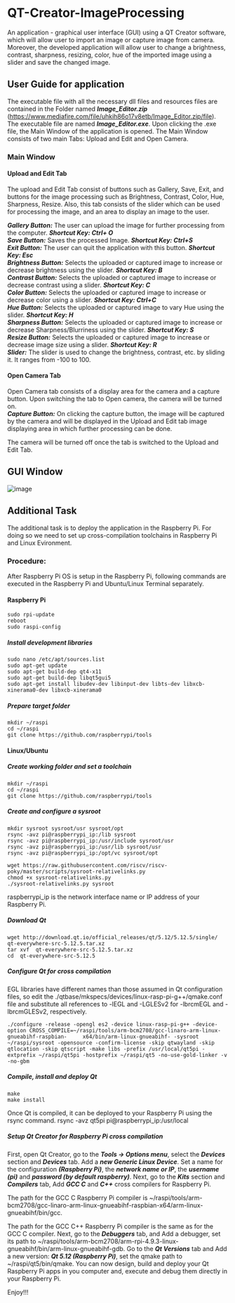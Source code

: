 # **QT-Creator-ImageProcessing**

An application - graphical user interface (GUI) using a QT Creator software, which will allow user to import an image or capture image from camera. Moreover, the developed application will allow user to change a brightness, contrast, sharpness, resizing, color, hue of the imported image using a slider and save the changed image. 

## User Guide for application
The executable file with all the necessary dll files and resources files are contained in the Folder named ***Image_Editor.zip*** (https://www.mediafire.com/file/uhkih86o17v8etb/Image_Editor.zip/file). The executable file are named ***Image_Editor.exe***. Upon clicking the .exe file, the Main Window of the application is opened. The Main Window consists of two main Tabs: Upload and Edit and Open Camera. 

### Main Window
#### Upload and Edit Tab
The upload and Edit Tab consist of buttons such as Gallery, Save, Exit, and buttons for the image processing such as Brightness, Contrast, Color, Hue, Sharpness, Resize. Also, this tab consists of the slider which can be used for processing the image, and an area to display an image to the user.

***Gallery Button:*** The user can upload the image for further processing from the computer. ***Shortcut Key: Ctrl+ O*** <br>
***Save Button:*** Saves the processed Image. ***Shortcut Key: Ctrl+S*** <br>
***Exit Button:*** The user can quit the application with this button. ***Shortcut Key: Esc*** <br>
***Brightness Button:*** Selects the uploaded or captured image to increase or decrease brightness using the slider. ***Shortcut Key: B*** <br>
***Contrast Button:*** Selects the uploaded or captured image to increase or decrease contrast using a slider. ***Shortcut Key: C***<br>
***Color Button:*** Selects the uploaded or captured image to increase or decrease color using a slider. ***Shortcut Key: Ctrl+C***<br>
***Hue Button:*** Selects the uploaded or captured image to vary Hue using the slider. ***Shortcut Key: H***<br>
***Sharpness Button:*** Selects the uploaded or captured image to increase or decrease Sharpness/Blurriness using the slider. ***Shortcut Key: S***<br>
***Resize Button:*** Selects the uploaded or captured image to increase or decrease image size using a slider. ***Shortcut Key: R***<br>
***Slider:*** The slider is used to change the brightness, contrast, etc. by sliding it. It ranges from -100 to 100. <br>

#### Open Camera Tab
Open Camera tab consists of a display area for the camera and a capture button. Upon switching the tab to Open camera, the camera will be turned on. <br> 
***Capture Button:*** On clicking the capture button, the image will be captured by the camera and will be displayed in the Upload and Edit tab image displaying area in which further processing can be done. <br>

The camera will be turned off once the tab is switched to the Upload and Edit Tab.


## **GUI Window**

![image](https://user-images.githubusercontent.com/77145863/179191439-bcf60999-4753-49b6-b80f-ec59821836bf.png) 


## **Additional Task**
The additional task is to deploy the application in the Raspberry Pi. For doing so we need to set up cross-compilation toolchains in Raspberry Pi and Linux Evironment.
### **Procedure:**

After Raspberry Pi OS is setup in the Raspberry Pi, following commands are executed in the Raspberry Pi and Ubuntu/Linux Terminal separately.

#### Raspberry Pi
    sudo rpi-update
    reboot
    sudo raspi-config

##### Install development libraries
    sudo nano /etc/apt/sources.list
    sudo apt-get update
    sudo apt-get build-dep qt4-x11
    sudo apt-get build-dep libqt5gui5
    sudo apt-get install libudev-dev libinput-dev libts-dev libxcb-xinerama0-dev libxcb-xinerama0

##### Prepare target folder
    mkdir ~/raspi
    cd ~/raspi
    git clone https://github.com/raspberrypi/tools

#### Linux/Ubuntu
##### Create working folder and set a toolchain
    mkdir ~/raspi
    cd ~/raspi
    git clone https://github.com/raspberrypi/tools

##### Create and configure a sysroot
    mkdir sysroot sysroot/usr sysroot/opt
    rsync -avz pi@raspberrypi_ip:/lib sysroot
    rsync -avz pi@raspberrypi_ip:/usr/include sysroot/usr
    rsync -avz pi@raspberrypi_ip:/usr/lib sysroot/usr
    rsync -avz pi@raspberrypi_ip:/opt/vc sysroot/opt

    wget https://raw.githubusercontent.com/riscv/riscv-poky/master/scripts/sysroot-relativelinks.py
    chmod +x sysroot-relativelinks.py
    ./sysroot-relativelinks.py sysroot

raspberrypi_ip is the network interface name or IP address of your Raspberry Pi.

##### Download Qt 
    wget http://download.qt.io/official_releases/qt/5.12/5.12.5/single/ qt-everywhere-src-5.12.5.tar.xz
    tar xvf  qt-everywhere-src-5.12.5.tar.xz
    cd  qt-everywhere-src-5.12.5
    
##### Configure Qt for cross compilation
EGL libraries have different names than those assumed in Qt configuration files, so edit the ./qtbase/mkspecs/devices/linux-rasp-pi-g++/qmake.conf file and substitute all references to -lEGL and -LGLESv2 for -lbrcmEGL and -lbrcmGLESv2, respectively. <br>

    ./configure -release -opengl es2 -device linux-rasp-pi-g++ -device-option CROSS_COMPILE=~/raspi/tools/arm-bcm2708/gcc-linaro-arm-linux-gnueabihf-raspbian-     x64/bin/arm-linux-gnueabihf- -sysroot ~/raspi/sysroot -opensource -confirm-license -skip qtwayland -skip qtlocation -skip qtscript -make libs -prefix /usr/local/qt5pi -extprefix ~/raspi/qt5pi -hostprefix ~/raspi/qt5 -no-use-gold-linker -v -no-gbm
    
##### Compile, install and deploy Qt
    make
    make install
Once Qt is compiled, it can be deployed to your Raspberry Pi using the rsync command.
    rsync -avz qt5pi pi@raspberrypi_ip:/usr/local
##### Setup Qt Creator for Raspberry Pi cross compilation 
First, open Qt Creator, go to the ***Tools -> Options menu***, select the ***Devices*** section and ***Devices*** tab. Add a ***new Generic Linux Device***.
Set a name for the configuration ***(Raspberry Pi)***, the ***network name or IP***, the ***username (pi)*** and ***password (by default raspberry)***.
Next, go to the ***Kits*** section and ***Compilers*** tab, Add ***GCC C*** and ***C++*** cross compilers for Raspberry Pi.

The path for the GCC C Raspberry Pi compiler is 
    ~/raspi/tools/arm-bcm2708/gcc-linaro-arm-linux-gnueabihf-raspbian-x64/arm-linux-gnueabihf/bin/gcc.

The path for the GCC C++ Raspberry Pi compiler is the same as for the GCC C compiler.
Next, go to the ***Debuggers*** tab, and Add a debugger, set its path to 
    ~/raspi/tools/arm-bcm2708/arm-rpi-4.9.3-linux-gnueabihf/bin/arm-linux-gnueabihf-gdb.
Go to the ***Qt Versions*** tab and Add a new version: ***Qt 5.12 (Raspberry Pi)***, set the qmake path to
    ~/raspi/qt5/bin/qmake.
You can now design, build and deploy your Qt Raspberry Pi apps in you computer and, execute and debug them directly in your Raspberry Pi.

Enjoy!!!


